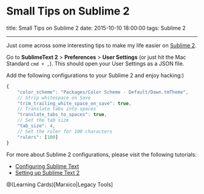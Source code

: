 # Small Tips on Sublime 2

title: Small Tips on Sublime 2
date: 2015-10-10 18:00:00
tags: Sublime 2

---

Just come across some interesting tips to make my life easier on [Sublime 2](http://www.sublimetext.com/2).

Go to **SublimeText 2** > **Preferences** > **User Settings** (or just hit the Mac Standard `cmd + ,`). This should open your User Settings as a JSON file. 

<!--more-->

Add the following configurations to your Sublime 2 and enjoy hacking:)

``` javascript
{
    "color_scheme": "Packages/Color Scheme - Default/Dawn.tmTheme",
    // Strip whitespace on Save
    "trim_trailing_white_space_on_save": true,
    // Translate tabs into spaces
    "translate_tabs_to_spaces": true,
    // Set the tab size
    "tab_size": 4,
    // Set the ruler for 100 characters
    "rulers": [100]
}
```

For more about Sublime 2 configurations, please visit the following tutorials:
- [Configuring Sublime Text](http://www.granneman.com/webdev/editors/sublime-text/configuring-sublime-text/)
- [Setting up Sublime Text 2](http://blog.alexmaccaw.com/sublime-text)


@(Learning Cards)[Marxico|Legacy Tools]



